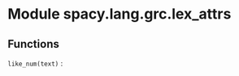 Module spacy.lang.grc.lex_attrs
===============================

Functions
---------

    
`like_num(text)`
:
